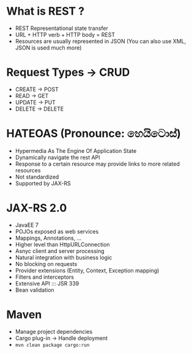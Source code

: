 # What is REST ?
* REST Representational state transfer
* URL + HTTP verb + HTTP body = REST
* Resources are usually represented in JSON (You can also use XML, JSON is used much more)

# Request Types -> CRUD

* CREATE -> POST
* READ -> GET
* UPDATE -> PUT
* DELETE -> DELETE

# HATEOAS (Pronounce: හෙයිටොස්)
* Hypermedia As The Engine Of Application State
* Dynamically navigate the rest API
* Response to a certain resource may provide links to more related resources
* Not standardized
* Supported by JAX-RS

# JAX-RS 2.0
* JavaEE 7
* POJOs exposed as web services
* Mappings, Annotations, ...
* Higher level than HttpURLConnection
* Asnyc client and server processing
* Natural integration with business logic
* No blocking on requests
* Provider extensions (Entity, Context, Exception mapping)
* Filters and interceptors
* Extensive API ::: JSR 339
* Bean validation

# Maven
* Manage project dependencies
* Cargo plug-in -> Handle deployment
* `mvn clean package cargo:run`